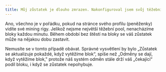 ```yaml
---
title: Můj zůstatek je dlouho zmrazen. Nakonfiguroval jsem svůj těžební software správně?
---
```


Ano, všechno je v pořádku, pokud na stránce svého profilu (peněženky) vidíte své mining rigy. Jelikož nejsme největší těžební pool, nenacházíme bloky každou minutu. Během období bez štěstí na bloky se váš zůstatek může na nějakou dobu zastavit.

Nemusíte se v tomto případě obávat. Správné vysvětlení by bylo „Zůstatek se aktualizuje pokaždé, když vytěžíme blok“, spíše než „Odměny se dají, když vytěžíme blok," protože náš systém odměn stále drží váš „čekající“ podíl bloku, i když se zůstatek nepohybuje.